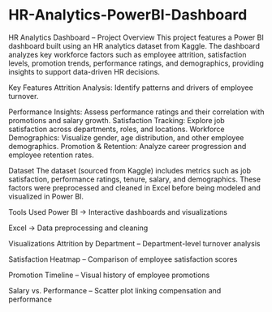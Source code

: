 # HR-Analytics-PowerBI-Dashboard

HR Analytics Dashboard – Project Overview
This project features a Power BI dashboard built using an HR analytics dataset from Kaggle. The dashboard analyzes key workforce factors such as employee attrition, satisfaction levels, promotion trends, performance ratings, and demographics, providing insights to support data-driven HR decisions.

Key Features
Attrition Analysis: Identify patterns and drivers of employee turnover.

Performance Insights: Assess performance ratings and their correlation with promotions and salary growth.
Satisfaction Tracking: Explore job satisfaction across departments, roles, and locations.
Workforce Demographics: Visualize gender, age distribution, and other employee demographics.
Promotion & Retention: Analyze career progression and employee retention rates.

Dataset
The dataset (sourced from Kaggle) includes metrics such as job satisfaction, performance ratings, tenure, salary, and demographics. These factors were preprocessed and cleaned in Excel before being modeled and visualized in Power BI.

Tools Used
Power BI → Interactive dashboards and visualizations

Excel → Data preprocessing and cleaning

Visualizations
Attrition by Department – Department-level turnover analysis

Satisfaction Heatmap – Comparison of employee satisfaction scores

Promotion Timeline – Visual history of employee promotions

Salary vs. Performance – Scatter plot linking compensation and performance



